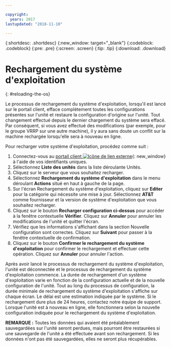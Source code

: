 ```yaml
---

copyright:
  years: 2017
lastupdated: "2018-11-10"

---
```


{:shortdesc: .shortdesc}
{:new_window: target="_blank"}
{:codeblock: .codeblock}
{:pre: .pre}
{:screen: .screen}
{:tip: .tip}
{:download: .download}

# Rechargement du système d'exploitation
{: #reloading-the-os}

Le processus de rechargement du système d'exploitation, lorsqu'il est lancé sur le portail client, efface complètement toutes les configurations présentes sur l'unité et restaure la configuration d'origine sur l'unité. Tout changement effectué depuis le dernier chargement du système sera effacé. Par conséquent, si vous avez effectué des modifications (par exemple, pour le groupe VRRP sur une autre machine), il y aura sans doute un conflit sur la machine rechargée lorsqu'elle sera à nouveau en ligne.

Pour recharger votre système d'exploitation, procédez comme suit :

1. Connectez-vous au [portail client ![Icône de lien externe](../../icons/launch-glyph.svg "Icône de lien externe")](https://control.softlayer.com/){: new_window} à l'aide de vos identifiants uniques.
2. Sélectionnez **Liste des unités** dans la liste déroulante Unités.
3. Cliquez sur le serveur que vous souhaitez recharger.
4. Sélectionnez **Rechargement du système d'exploitation** dans le menu déroulant **Actions** situé en haut à gauche de la page.
5. Sur l'écran Rechargement du système d'exploitation, cliquez sur **Editer** pour la catégorie qui nécessite une mise à jour. Sélectionnez **AT&T** comme fournisseur et la version de système d'exploitation que vous souhaitez recharger.
6. Cliquez sur le bouton **Recharger configuration ci-dessus** pour accéder à la fenêtre contextuelle **Vérifier**. Cliquez sur **Annuler** pour annuler les modifications de l'unité et quitter l'écran.
7. Vérifiez que les informations s'affichant dans la section Nouvelle configuration sont correctes. Cliquez sur **Suivant** pour passer à la fenêtre contextuelle de confirmation.
8. Cliquez sur le bouton **Confirmer le rechargement du système d'exploitation** pour confirmer le rechargement et effectuer cette opération. Cliquez sur **Annuler** pour annuler l'action.

Après avoir lancé le processus de rechargement du système d'exploitation, l'unité est déconnectée et le processus de rechargement du système d'exploitation commence. La durée de rechargement d'un système d'exploitation varie en fonction de la configuration actuelle et de la nouvelle configuration de l'unité. Tout au long du processus de configuration, la durée minimale de rechargement du système d'exploitation s'affiche sur chaque écran. Le délai est une estimation indiquée par le système. Si le rechargement dure plus de 24 heures, contactez notre équipe de support. Lorsque l'unité est à nouveau en ligne, elle fonctionnera selon la nouvelle configuration indiquée pour le rechargement du système d'exploitation. 

**REMARQUE :** Toutes les données qui avaient été préalablement sauvegardées sur l'unité seront perdues, mais pourront être restaurées si une sauvegarde de l'unité a été effectuée avant son rechargement. Si les données n'ont pas été sauvegardées, elles ne seront plus récupérables.
